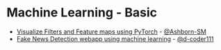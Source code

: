 # Machine Learning - Basic
  - [Visualize Filters and Feature maps using PyTorch](https://github.com/Ashborn-SM/Visualizing-Filters-and-Feature-Maps-in-Convolutional-Neural-Networks-using-PyTorch) - [@Ashborn-SM](https://github.com/Ashborn-SM)
  - [Fake News Detection webapp using machine learning](https://github.com/d-coder111/FNDetectoApp) - [@d-coder111](https://github.com/d-coder111)
